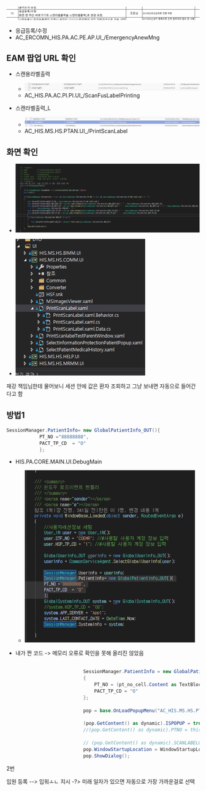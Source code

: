 




# 
![alt text](image.png)

- 응급등록/수정
- AC_ERCOMN_HIS.PA.AC.PE.AP.UI_/EmergencyAnewMng

## EAM 팝업 URL 확인

- 스캔용라벨출력
    
    - ![alt text](image-2.png)
    - AC_HIS.PA.AC.PI.PI.UI_/ScanFusLabelPrinting

- 스캔라벨출력_L
    
    - ![alt text](image-1.png)
    - AC_HIS.MS.HS.PTAN.UI_/PrintScanLabel


## 화면 확인

- ![alt text](image-3.png)

- ![alt text](image-4.png)

재강 책임님한테 물어보니 세션 안에 값은 환자 조회하고 그냥 보내면 자동으로 들어간다고 함




## 방법1
```cs
SessionManager.PatientInfo= new GlobalPatientInfo_OUT(){
            PT_NO ="88888888",
            PACT_TP_CD  = "O"
            };

```

- HIS.PA.CORE.MAIN.UI.DebugMain

    - ![alt text](image-5.png)


- 내가 짠 코드 -> 메모리 오류로 확인을 못해 올리진 않았음
```cs

                            SessionManager.PatientInfo = new GlobalPatientInfo_OUT()
                            {
                                PT_NO = (pt_no_cell.Content as TextBlock).Text, // ucPt_no.SelectedTextCode,
                                PACT_TP_CD = "O"
                            };

                            pop = base.OnLoadPopupMenu("AC_HIS.MS.HS.PTAN.UI_/PrintScanLabel");

                            (pop.GetContent() as dynamic).ISPOPUP = true;
                            //(pop.GetContent() as dynamic).PTNO = this.ucPt_no.SelectedTextCode; // 환자번호

                            // (pop.GetContent() as dynamic).SCANLABELGB = 3; //선택진료라벨 호출
                            pop.WindowStartupLocation = WindowStartupLocation.CenterScreen;
                            pop.ShowDialog();

```



2번

입원 등록 --> 입워ㅗㄴ 지시 -?> 미래 일자가 있으면 
자동으로 가장 가까운걸로 선택